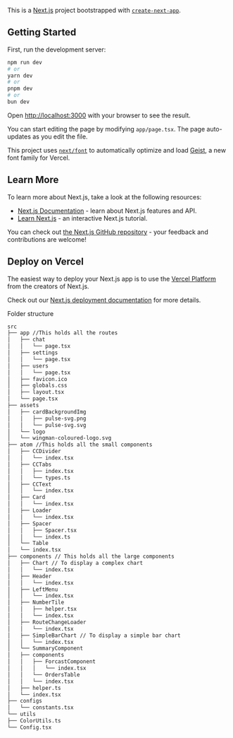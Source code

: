 This is a [Next.js](https://nextjs.org) project bootstrapped with [`create-next-app`](https://nextjs.org/docs/app/api-reference/cli/create-next-app).

## Getting Started

First, run the development server:

```bash
npm run dev
# or
yarn dev
# or
pnpm dev
# or
bun dev
```

Open [http://localhost:3000](http://localhost:3000) with your browser to see the result.

You can start editing the page by modifying `app/page.tsx`. The page auto-updates as you edit the file.

This project uses [`next/font`](https://nextjs.org/docs/app/building-your-application/optimizing/fonts) to automatically optimize and load [Geist](https://vercel.com/font), a new font family for Vercel.

## Learn More

To learn more about Next.js, take a look at the following resources:

- [Next.js Documentation](https://nextjs.org/docs) - learn about Next.js features and API.
- [Learn Next.js](https://nextjs.org/learn) - an interactive Next.js tutorial.

You can check out [the Next.js GitHub repository](https://github.com/vercel/next.js) - your feedback and contributions are welcome!

## Deploy on Vercel

The easiest way to deploy your Next.js app is to use the [Vercel Platform](https://vercel.com/new?utm_medium=default-template&filter=next.js&utm_source=create-next-app&utm_campaign=create-next-app-readme) from the creators of Next.js.

Check out our [Next.js deployment documentation](https://nextjs.org/docs/app/building-your-application/deploying) for more details.

Folder structure
```bash
src
├── app //This holds all the routes
│   ├── chat
│   │   └── page.tsx
│   ├── settings
│   │   └── page.tsx
│   ├── users
│   │   └── page.tsx
│   ├── favicon.ico
│   ├── globals.css
│   ├── layout.tsx
│   └── page.tsx
├── assets
│   ├── cardBackgroundImg
│   │   ├── pulse-svg.png
│   │   └── pulse-svg.svg
│   └── logo
│   └── wingman-coloured-logo.svg
├── atom //This holds all the small components
│   ├── CCDivider
│   │   └── index.tsx
│   ├── CCTabs
│   │   ├── index.tsx
│   │   └── types.ts
│   ├── CCText
│   │   └── index.tsx
│   ├── Card
│   │   └── index.tsx
│   ├── Loader
│   │   └── index.tsx
│   ├── Spacer
│   │   ├── Spacer.tsx
│   │   └── index.ts
│   └── Table
│   └── index.tsx
├── components // This holds all the large components
│   ├── Chart // To display a complex chart
│   │   └── index.tsx
│   ├── Header
│   │   └── index.tsx
│   ├── LeftMenu
│   │   └── index.tsx
│   ├── NumberTile
│   │   ├── helper.tsx
│   │   └── index.tsx
│   ├── RouteChangeLoader
│   │   └── index.tsx
│   ├── SimpleBarChart // To display a simple bar chart
│   │   └── index.tsx
│   └── SummaryComponent
│   ├── components
│   │   ├── ForcastComponent
│   │   │   └── index.tsx
│   │   └── OrdersTable
│   │   └── index.tsx
│   ├── helper.ts
│   └── index.tsx
├── configs
│   └── constants.tsx
└── utils
├── ColorUtils.ts
└── Config.tsx
```
